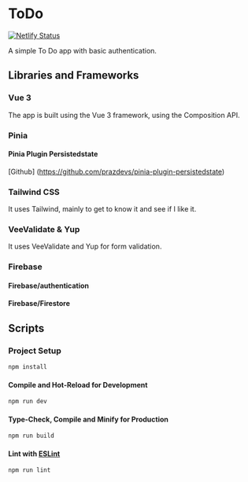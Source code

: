 # ToDo
[![Netlify Status](https://api.netlify.com/api/v1/badges/c87ec497-c046-4f0b-a727-ff4ac0a054b7/deploy-status)](https://app.netlify.com/sites/davidjurgens-todo/deploys)

A simple To Do app with basic authentication. 

## Libraries and Frameworks

### Vue 3
The app is built using the Vue 3 framework, using the Composition API.

### Pinia

#### Pinia Plugin Persistedstate
[Github] (https://github.com/prazdevs/pinia-plugin-persistedstate)

### Tailwind CSS
It uses Tailwind, mainly to get to know it and see if I like it.

### VeeValidate & Yup
It uses VeeValidate and Yup for form validation.

### Firebase
#### Firebase/authentication
#### Firebase/Firestore

## Scripts

### Project Setup

```sh
npm install
```

#### Compile and Hot-Reload for Development

```sh
npm run dev
```

#### Type-Check, Compile and Minify for Production

```sh
npm run build
```

#### Lint with [ESLint](https://eslint.org/)

```sh
npm run lint
```
